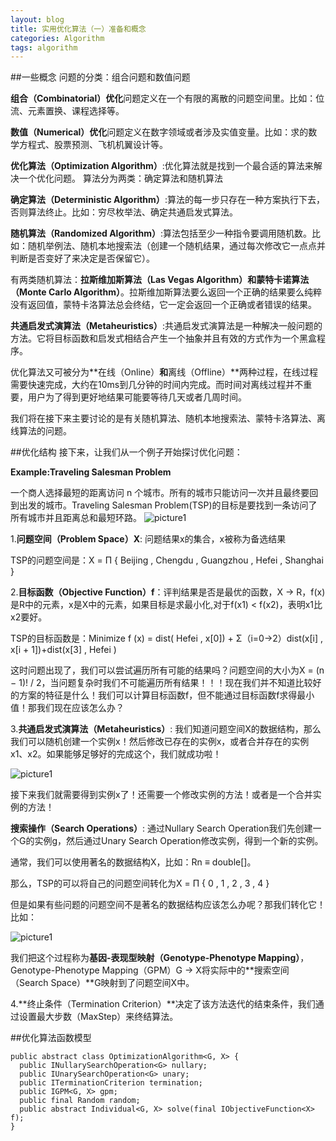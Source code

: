 ```yaml
---
layout: blog
title: 实用优化算法（一）准备和概念
categories: Algorithm
tags: algorithm
---
```

##一些概念
问题的分类：组合问题和数值问题

**组合（Combinatorial）优化**问题定义在一个有限的离散的问题空间里。比如：位流、元素置换、课程选择等。

**数值（Numerical）优化**问题定义在数字领域或者涉及实值变量。比如：求的数学方程式、股票预测、飞机机翼设计等。

**优化算法（Optimization Algorithm）**:优化算法就是找到一个最合适的算法来解决一个优化问题。
算法分为两类：确定算法和随机算法

**确定算法（Deterministic Algorithm）**:算法的每一步只存在一种方案执行下去，否则算法终止。比如：穷尽枚举法、确定共通启发式算法。

**随机算法（Randomized Algorithm）**:算法包括至少一种指令要调用随机数。比如：随机举例法、随机本地搜索法（创建一个随机结果，通过每次修改它一点点并判断是否变好了来决定是否保留它）。

有两类随机算法：**拉斯维加斯算法（Las Vegas Algorithm）**和**蒙特卡诺算法（Monte Carlo Algorithm）**。拉斯维加斯算法要么返回一个正确的结果要么纯粹没有返回值，蒙特卡洛算法总会终结，它一定会返回一个正确或者错误的结果。

**共通启发式演算法（Metaheuristics）**:共通启发式演算法是一种解决一般问题的方法。它将目标函数和启发式相结合产生一个抽象并且有效的方式作为一个黑盒程序。

优化算法又可被分为**在线（Online）**和**离线（Offline）**两种过程，在线过程需要快速完成，大约在10ms到几分钟的时间内完成。而时间对离线过程并不重要，用户为了得到更好地结果可能要等待几天或者几周时间。

我们将在接下来主要讨论的是有关随机算法、随机本地搜索法、蒙特卡洛算法、离线算法的问题。


##优化结构
接下来，让我们从一个例子开始探讨优化问题：

**Example:Traveling Salesman Problem**

一个商人选择最短的距离访问 n 个城市。所有的城市只能访问一次并且最终要回到出发的城市。Traveling Salesman Problem(TSP)的目标是要找到一条访问了所有城市并且距离总和最短环路。
![picture1]({{site.blogimgurl}}/2014-10-10-01.png "tsp")

1.**问题空间（Problem Space）X**: 问题结果x的集合，x被称为备选结果

TSP的问题空间是：X = Π { Beijing , Chengdu , Guangzhou , Hefei , Shanghai }

2.**目标函数（Objective Function）f**：评判结果是否是最优的函数，X -> R，f(x)是R中的元素，x是X中的元素，如果目标是求最小化,对于f(x1) < f(x2)，表明x1比x2要好。

TSP的目标函数是：Minimize f (x) = dist( Hefei , x[0]) + Σ（i=0->2）dist(x[i] , x[i + 1])+dist(x[3] , Hefei )

这时问题出现了，我们可以尝试遍历所有可能的结果吗？问题空间的大小为X = (n − 1)! / 2，当问题复杂时我们不可能遍历所有结果！！！现在我们并不知道比较好的方案的特征是什么！我们可以计算目标函数f，但不能通过目标函数f求得最小值！那我们现在应该怎么办？

3.**共通启发式演算法（Metaheuristics）**: 我们知道问题空间X的数据结构，那么我们可以随机创建一个实例x！然后修改已存在的实例x，或者合并存在的实例x1、x2。如果能够足够好的完成这个，我们就成功啦！

![picture1]({{site.blogimgurl}}/2014-10-10-02.png "meta")

接下来我们就需要得到实例x了！还需要一个修改实例的方法！或者是一个合并实例的方法！

**搜索操作（Search Operations）**: 通过Nullary Search Operation我们先创建一个G的实例g，然后通过Unary Search Operation修改实例，得到一个新的实例。

通常，我们可以使用著名的数据结构X，比如：Rn ≡ double[]。

那么，TSP的可以将自己的问题空间转化为X = Π { 0 , 1 , 2 , 3 , 4 }

但是如果有些问题的问题空间不是著名的数据结构应该怎么办呢？那我们转化它！比如：

![picture1]({{site.blogimgurl}}/2014-10-10-03.png "meta")

我们把这个过程称为**基因-表现型映射（Genotype-Phenotype Mapping）**，Genotype-Phenotype Mapping（GPM）G → X将实际中的**搜索空间（Search Space）**G映射到了问题空间X中。

4.**终止条件（Termination Criterion）**决定了该方法迭代的结束条件，我们通过设置最大步数（MaxStep）来终结算法。

##优化算法函数模型

    public abstract class OptimizationAlgorithm<G, X> {
      public INullarySearchOperation<G> nullary;
      public IUnarySearchOperation<G> unary;
      public ITerminationCriterion termination;
      public IGPM<G, X> gpm;
      public final Random random;
      public abstract Individual<G, X> solve(final IObjectiveFunction<X> f);
    }

